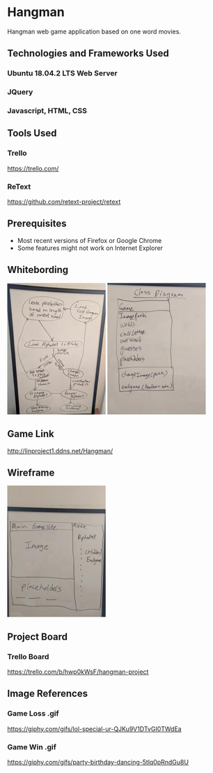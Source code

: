 # Hangman
Hangman web game application based on one word movies.

## Technologies and Frameworks Used
### Ubuntu 18.04.2 LTS Web Server
### JQuery
### Javascript, HTML, CSS

## Tools Used
### Trello
<https://trello.com/>
### ReText
<https://github.com/retext-project/retext>

## Prerequisites
- Most recent versions of Firefox or Google Chrome
- Some features might not work on Internet Explorer

## Whitebording
![No image found](Images/whiteboard.jpg)
![No image found](Images/classDiagram.jpg)

## Game Link
<http://linproject1.ddns.net/Hangman/>

## Wireframe
![No image found](Images/wireframe.jpg)

## Project Board
### Trello Board
<https://trello.com/b/hwp0kWsF/hangman-project>

## Image References
### Game Loss .gif
<https://giphy.com/gifs/lol-special-ur-QJKu9V1DTvGI0TWdEa>
### Game Win .gif
<https://giphy.com/gifs/party-birthday-dancing-5tlq0pRndGu8U>
